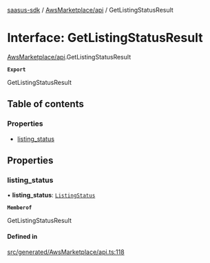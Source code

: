 [saasus-sdk](../README.md) / [AwsMarketplace/api](../modules/AwsMarketplace_api.md) / GetListingStatusResult

# Interface: GetListingStatusResult

[AwsMarketplace/api](../modules/AwsMarketplace_api.md).GetListingStatusResult

**`Export`**

GetListingStatusResult

## Table of contents

### Properties

- [listing\_status](AwsMarketplace_api.GetListingStatusResult.md#listing_status)

## Properties

### listing\_status

• **listing\_status**: [`ListingStatus`](../enums/AwsMarketplace_api.ListingStatus.md)

**`Memberof`**

GetListingStatusResult

#### Defined in

[src/generated/AwsMarketplace/api.ts:118](https://github.com/saasus-platform/saasus-sdk-javascript/blob/6b95732/src/generated/AwsMarketplace/api.ts#L118)
